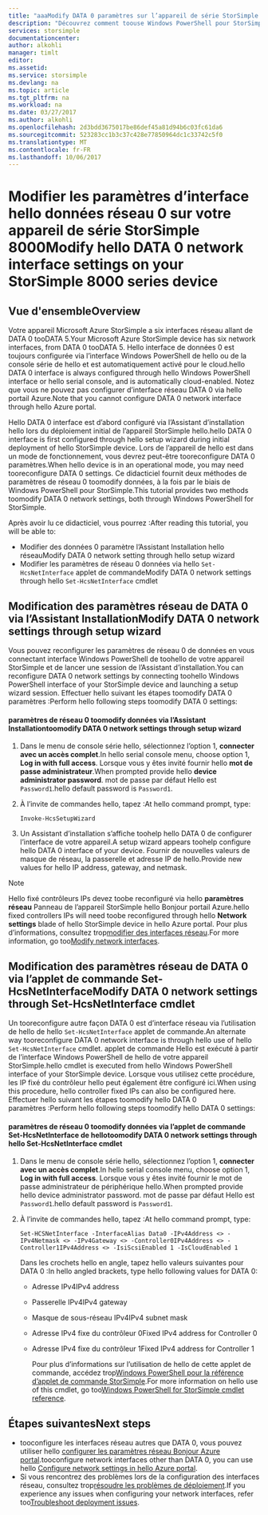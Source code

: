 ```yaml
---
title: "aaaModify DATA 0 paramètres sur l’appareil de série StorSimple 8000 | Documents Microsoft"
description: "Découvrez comment toouse Windows PowerShell pour StorSimple tooreconfigure hello interface réseau DATA 0 sur votre appareil StorSimple."
services: storsimple
documentationcenter: 
author: alkohli
manager: timlt
editor: 
ms.assetid: 
ms.service: storsimple
ms.devlang: na
ms.topic: article
ms.tgt_pltfrm: na
ms.workload: na
ms.date: 03/27/2017
ms.author: alkohli
ms.openlocfilehash: 2d3bdd3675017be86def45a81d94b6c03fc61da6
ms.sourcegitcommit: 523283cc1b3c37c428e77850964dc1c33742c5f0
ms.translationtype: MT
ms.contentlocale: fr-FR
ms.lasthandoff: 10/06/2017
---
```

# <a name="modify-hello-data-0-network-interface-settings-on-your-storsimple-8000-series-device"></a><span data-ttu-id="e3957-103">Modifier les paramètres d’interface hello données réseau 0 sur votre appareil de série StorSimple 8000</span><span class="sxs-lookup"><span data-stu-id="e3957-103">Modify hello DATA 0 network interface settings on your StorSimple 8000 series device</span></span>

## <a name="overview"></a><span data-ttu-id="e3957-104">Vue d'ensemble</span><span class="sxs-lookup"><span data-stu-id="e3957-104">Overview</span></span>

<span data-ttu-id="e3957-105">Votre appareil Microsoft Azure StorSimple a six interfaces réseau allant de DATA 0 tooDATA 5.</span><span class="sxs-lookup"><span data-stu-id="e3957-105">Your Microsoft Azure StorSimple device has six network interfaces, from DATA 0 tooDATA 5.</span></span> <span data-ttu-id="e3957-106">Hello interface de données 0 est toujours configurée via l’interface Windows PowerShell de hello ou de la console série de hello et est automatiquement activé pour le cloud.</span><span class="sxs-lookup"><span data-stu-id="e3957-106">hello DATA 0 interface is always configured through hello Windows PowerShell interface or hello serial console, and is automatically cloud-enabled.</span></span> <span data-ttu-id="e3957-107">Notez que vous ne pouvez pas configurer d’interface réseau DATA 0 via hello portail Azure.</span><span class="sxs-lookup"><span data-stu-id="e3957-107">Note that you cannot configure DATA 0 network interface through hello Azure portal.</span></span>

<span data-ttu-id="e3957-108">Hello DATA 0 interface est d’abord configuré via l’Assistant d’installation hello lors du déploiement initial de l’appareil StorSimple hello.</span><span class="sxs-lookup"><span data-stu-id="e3957-108">hello DATA 0 interface is first configured through hello setup wizard during initial deployment of hello StorSimple device.</span></span> <span data-ttu-id="e3957-109">Lors de l’appareil de hello est dans un mode de fonctionnement, vous devrez peut-être tooreconfigure DATA 0 paramètres.</span><span class="sxs-lookup"><span data-stu-id="e3957-109">When hello device is in an operational mode, you may need tooreconfigure DATA 0 settings.</span></span> <span data-ttu-id="e3957-110">Ce didacticiel fournit deux méthodes de paramètres de réseau 0 toomodify données, à la fois par le biais de Windows PowerShell pour StorSimple.</span><span class="sxs-lookup"><span data-stu-id="e3957-110">This tutorial provides two methods toomodify DATA 0 network settings, both through Windows PowerShell for StorSimple.</span></span>

<span data-ttu-id="e3957-111">Après avoir lu ce didacticiel, vous pourrez :</span><span class="sxs-lookup"><span data-stu-id="e3957-111">After reading this tutorial, you will be able to:</span></span>

* <span data-ttu-id="e3957-112">Modifier des données 0 paramètre l’Assistant Installation hello réseau</span><span class="sxs-lookup"><span data-stu-id="e3957-112">Modify DATA 0 network setting through hello setup wizard</span></span>
* <span data-ttu-id="e3957-113">Modifier les paramètres de réseau 0 données via hello `Set-HcsNetInterface` applet de commande</span><span class="sxs-lookup"><span data-stu-id="e3957-113">Modify DATA 0 network settings through hello `Set-HcsNetInterface` cmdlet</span></span>

## <a name="modify-data-0-network-settings-through-setup-wizard"></a><span data-ttu-id="e3957-114">Modification des paramètres réseau de DATA 0 via l’Assistant Installation</span><span class="sxs-lookup"><span data-stu-id="e3957-114">Modify DATA 0 network settings through setup wizard</span></span>
<span data-ttu-id="e3957-115">Vous pouvez reconfigurer les paramètres de réseau 0 de données en vous connectant interface Windows PowerShell de toohello de votre appareil StorSimple et de lancer une session de l’Assistant d’installation.</span><span class="sxs-lookup"><span data-stu-id="e3957-115">You can reconfigure DATA 0 network settings by connecting toohello Windows PowerShell interface of your StorSimple device and launching a setup wizard session.</span></span> <span data-ttu-id="e3957-116">Effectuer hello suivant les étapes toomodify DATA 0 paramètres :</span><span class="sxs-lookup"><span data-stu-id="e3957-116">Perform hello following steps toomodify DATA 0 settings:</span></span>

#### <a name="toomodify-data-0-network-settings-through-setup-wizard"></a><span data-ttu-id="e3957-117">paramètres de réseau 0 toomodify données via l’Assistant Installation</span><span class="sxs-lookup"><span data-stu-id="e3957-117">toomodify DATA 0 network settings through setup wizard</span></span>
1. <span data-ttu-id="e3957-118">Dans le menu de console série hello, sélectionnez l’option 1, **connecter avec un accès complet**.</span><span class="sxs-lookup"><span data-stu-id="e3957-118">In hello serial console menu, choose option 1, **Log in with full access**.</span></span> <span data-ttu-id="e3957-119">Lorsque vous y êtes invité fournir hello **mot de passe administrateur**.</span><span class="sxs-lookup"><span data-stu-id="e3957-119">When prompted provide hello **device administrator password**.</span></span> <span data-ttu-id="e3957-120">mot de passe par défaut Hello est `Password1`.</span><span class="sxs-lookup"><span data-stu-id="e3957-120">hello default password is `Password1`.</span></span>
2. <span data-ttu-id="e3957-121">À l’invite de commandes hello, tapez :</span><span class="sxs-lookup"><span data-stu-id="e3957-121">At hello command prompt, type:</span></span>
   
    `Invoke-HcsSetupWizard`
3. <span data-ttu-id="e3957-122">Un Assistant d’installation s’affiche toohelp hello DATA 0 de configurer l’interface de votre appareil.</span><span class="sxs-lookup"><span data-stu-id="e3957-122">A setup wizard appears toohelp configure hello DATA 0 interface of your device.</span></span> <span data-ttu-id="e3957-123">Fournir de nouvelles valeurs de masque de réseau, la passerelle et adresse IP de hello.</span><span class="sxs-lookup"><span data-stu-id="e3957-123">Provide new values for hello IP address, gateway, and netmask.</span></span>

> [!NOTE]
> <span data-ttu-id="e3957-124">Hello fixé contrôleurs IPs devez toobe reconfiguré via hello **paramètres réseau** Panneau de l’appareil StorSimple hello Bonjour portail Azure.</span><span class="sxs-lookup"><span data-stu-id="e3957-124">hello fixed controllers IPs will need toobe reconfigured through hello **Network settings** blade of hello StorSimple device in hello Azure portal.</span></span> <span data-ttu-id="e3957-125">Pour plus d’informations, consultez trop[modifier des interfaces réseau](storsimple-8000-modify-device-config.md#modify-network-interfaces).</span><span class="sxs-lookup"><span data-stu-id="e3957-125">For more information, go too[Modify network interfaces](storsimple-8000-modify-device-config.md#modify-network-interfaces).</span></span>

## <a name="modify-data-0-network-settings-through-set-hcsnetinterface-cmdlet"></a><span data-ttu-id="e3957-126">Modification des paramètres réseau de DATA 0 via l’applet de commande Set-HcsNetInterface</span><span class="sxs-lookup"><span data-stu-id="e3957-126">Modify DATA 0 network settings through Set-HcsNetInterface cmdlet</span></span>
<span data-ttu-id="e3957-127">Un tooreconfigure autre façon DATA 0 est d’interface réseau via l’utilisation de hello de hello `Set-HcsNetInterface` applet de commande.</span><span class="sxs-lookup"><span data-stu-id="e3957-127">An alternate way tooreconfigure DATA 0 network interface is through hello use of hello `Set-HcsNetInterface` cmdlet.</span></span> <span data-ttu-id="e3957-128">applet de commande Hello est exécuté à partir de l’interface Windows PowerShell de hello de votre appareil StorSimple.</span><span class="sxs-lookup"><span data-stu-id="e3957-128">hello cmdlet is executed from hello Windows PowerShell interface of your StorSimple device.</span></span> <span data-ttu-id="e3957-129">Lorsque vous utilisez cette procédure, les IP fixé du contrôleur hello peut également être configuré ici.</span><span class="sxs-lookup"><span data-stu-id="e3957-129">When using this procedure, hello controller fixed IPs can also be configured here.</span></span> <span data-ttu-id="e3957-130">Effectuer hello suivant les étapes toomodify hello DATA 0 paramètres :</span><span class="sxs-lookup"><span data-stu-id="e3957-130">Perform hello following steps toomodify hello DATA 0 settings:</span></span> 

#### <a name="toomodify-data-0-network-settings-through-hello-set-hcsnetinterface-cmdlet"></a><span data-ttu-id="e3957-131">paramètres de réseau 0 toomodify données via l’applet de commande Set-HcsNetInterface de hello</span><span class="sxs-lookup"><span data-stu-id="e3957-131">toomodify DATA 0 network settings through hello Set-HcsNetInterface cmdlet</span></span>
1. <span data-ttu-id="e3957-132">Dans le menu de console série hello, sélectionnez l’option 1, **connecter avec un accès complet**.</span><span class="sxs-lookup"><span data-stu-id="e3957-132">In hello serial console menu, choose option 1, **Log in with full access**.</span></span> <span data-ttu-id="e3957-133">Lorsque vous y êtes invité fournir le mot de passe administrateur de périphérique hello.</span><span class="sxs-lookup"><span data-stu-id="e3957-133">When prompted provide hello device administrator password.</span></span> <span data-ttu-id="e3957-134">mot de passe par défaut Hello est `Password1`.</span><span class="sxs-lookup"><span data-stu-id="e3957-134">hello default password is `Password1`.</span></span>
2. <span data-ttu-id="e3957-135">À l’invite de commandes hello, tapez :</span><span class="sxs-lookup"><span data-stu-id="e3957-135">At hello command prompt, type:</span></span>
   
    `Set-HCSNetInterface -InterfaceAlias Data0 -IPv4Address <> -IPv4Netmask <> -IPv4Gateway <> -Controller0IPv4Address <> -Controller1IPv4Address <> -IsiScsiEnabled 1 -IsCloudEnabled 1`
   
    <span data-ttu-id="e3957-136">Dans les crochets hello en angle, tapez hello valeurs suivantes pour DATA 0 :</span><span class="sxs-lookup"><span data-stu-id="e3957-136">In hello angled brackets, type hello following values for DATA 0:</span></span>
   
   * <span data-ttu-id="e3957-137">Adresse IPv4</span><span class="sxs-lookup"><span data-stu-id="e3957-137">IPv4 address</span></span>
   * <span data-ttu-id="e3957-138">Passerelle IPv4</span><span class="sxs-lookup"><span data-stu-id="e3957-138">IPv4 gateway</span></span>
   * <span data-ttu-id="e3957-139">Masque de sous-réseau IPv4</span><span class="sxs-lookup"><span data-stu-id="e3957-139">IPv4 subnet mask</span></span>
   * <span data-ttu-id="e3957-140">Adresse IPv4 fixe du contrôleur 0</span><span class="sxs-lookup"><span data-stu-id="e3957-140">Fixed IPv4 address for Controller 0</span></span>
   * <span data-ttu-id="e3957-141">Adresse IPv4 fixe du contrôleur 1</span><span class="sxs-lookup"><span data-stu-id="e3957-141">Fixed IPv4 address for Controller 1</span></span>
     
     <span data-ttu-id="e3957-142">Pour plus d’informations sur l’utilisation de hello de cette applet de commande, accédez trop[Windows PowerShell pour la référence d’applet de commande StorSimple](https://technet.microsoft.com/library/dn688161.aspx).</span><span class="sxs-lookup"><span data-stu-id="e3957-142">For more information on hello use of this cmdlet, go too[Windows PowerShell for StorSimple cmdlet reference](https://technet.microsoft.com/library/dn688161.aspx).</span></span>

## <a name="next-steps"></a><span data-ttu-id="e3957-143">Étapes suivantes</span><span class="sxs-lookup"><span data-stu-id="e3957-143">Next steps</span></span>
* <span data-ttu-id="e3957-144">tooconfigure les interfaces réseau autres que DATA 0, vous pouvez utiliser hello [configurer les paramètres réseau Bonjour Azure portal](storsimple-8000-modify-device-config.md).</span><span class="sxs-lookup"><span data-stu-id="e3957-144">tooconfigure network interfaces other than DATA 0, you can use hello [Configure network settings in hello Azure portal](storsimple-8000-modify-device-config.md).</span></span> 
* <span data-ttu-id="e3957-145">Si vous rencontrez des problèmes lors de la configuration des interfaces réseau, consultez trop[résoudre les problèmes de déploiement](storsimple-troubleshoot-deployment.md).</span><span class="sxs-lookup"><span data-stu-id="e3957-145">If you experience any issues when configuring your network interfaces, refer too[Troubleshoot deployment issues](storsimple-troubleshoot-deployment.md).</span></span>

